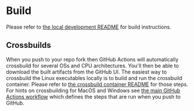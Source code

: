 
# Build

Please refer to [the local development README](./doc/002-local-dev.md) for build instructions.

## Crossbuilds

When you push to your repo fork then GitHub Actions will automatically crossbuild for several OSs and CPU architectures. You'll then be able to download the built artifacts from the GitHub UI. The easiest way to crossbuild the Linux executables locally is to build and run the crossbuild container. Please refer to [the crossbuild container README](./docker-images/cross-build/README.md) for those steps. For hints on crossbuilding for MacOS and Windows see [the main GitHub Actions workflow](../.github/workflows/main.yml) which defines the steps that are run when you push to GitHub.
